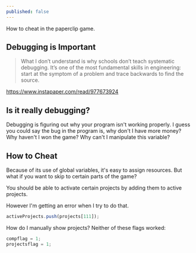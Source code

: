 ```yaml
---
published: false
---
```

How to cheat in the paperclip game.


## Debugging is Important

> What I don’t understand is why schools don’t teach systematic debugging. It’s one of the most fundamental skills in engineering: start at the symptom of a problem and trace backwards to find the source. 

https://www.instapaper.com/read/977673924


## Is it really debugging?

Debugging is figuring out why your program isn't working properly. I guess you could say the bug in the program is, why don't I have more money? Why haven't I won the game? Why can't I manipulate this variable?


## How to Cheat



Because of its use of global variables, it's easy to assign resources. But what if you want to skip to certain parts of the game?

You should be able to activate certain projects by adding them to active projects.

However I'm getting an error when I try to do that.


```javascript
activeProjects.push(projects[111]);
```


How do I manually show projects? Neither of these flags worked:

```javascript
compflag = 1;
projectsflag = 1;
```